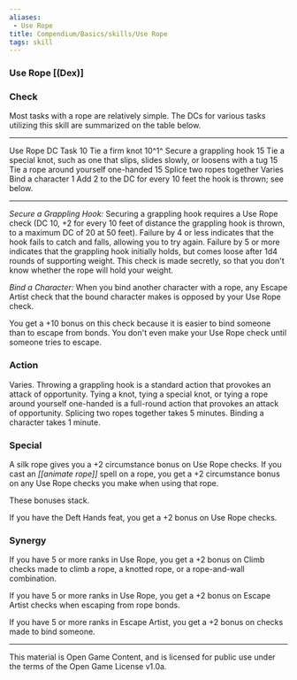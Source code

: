 ```yaml
---
aliases:
 - Use Rope
title: Compendium/Basics/skills/Use Rope
tags: skill
---
```

### Use Rope [(Dex)]

### Check
Most tasks with a rope are relatively simple. The DCs for
various tasks utilizing this skill are summarized on the table below.

  -------------------------------------------------------------------- ----------------------------------------------------------------------------------
  Use Rope DC                                                          Task
  10                                                                   Tie a firm knot
  10^1^                                                                Secure a grappling hook
  15                                                                   Tie a special knot, such as one that slips, slides slowly, or loosens with a tug
  15                                                                   Tie a rope around yourself one-handed
  15                                                                   Splice two ropes together
  Varies                                                               Bind a character
  1 Add 2 to the DC for every 10 feet the hook is thrown; see below.   
  -------------------------------------------------------------------- ----------------------------------------------------------------------------------

*Secure a Grappling Hook:* Securing a grappling hook requires a Use Rope
check (DC 10, +2 for every 10 feet of distance the grappling hook is
thrown, to a maximum DC of 20 at 50 feet). Failure by 4 or less
indicates that the hook fails to catch and falls, allowing you to try
again. Failure by 5 or more indicates that the grappling hook initially
holds, but comes loose after 1d4 rounds of supporting weight. This check
is made secretly, so that you don't know whether the rope will hold your
weight.

*Bind a Character:* When you bind another character with a rope, any
Escape Artist check that the bound character makes is opposed by your
Use Rope check.

You get a +10 bonus on this check because it is easier to bind someone
than to escape from bonds. You don't even make your Use Rope check until
someone tries to escape.

### Action
Varies. Throwing a grappling hook is a standard action that
provokes an attack of opportunity. Tying a knot, tying a special knot,
or tying a rope around yourself one-handed is a full-round action that
provokes an attack of opportunity. Splicing two ropes together takes 5
minutes. Binding a character takes 1 minute.

### Special
A silk rope gives you a +2 circumstance bonus on Use Rope
checks. If you cast an *[[animate rope]]* spell on a rope, you get a +2
circumstance bonus on any Use Rope checks you make when using that rope.

These bonuses stack.

If you have the Deft Hands feat, you get a +2 bonus on Use Rope checks.

### Synergy
If you have 5 or more ranks in Use Rope, you get a +2 bonus
on Climb checks made to climb a rope, a knotted rope, or a rope-and-wall
combination.

If you have 5 or more ranks in Use Rope, you get a +2 bonus on Escape
Artist checks when escaping from rope bonds.

If you have 5 or more ranks in Escape Artist, you get a +2 bonus on
checks made to bind someone.

---

This material is Open Game Content, and is licensed for public use under the terms of the Open Game License v1.0a.
